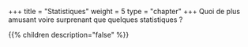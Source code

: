 +++
title = "Statistiques"
weight = 5
type = "chapter"
+++
Quoi de plus amusant voire surprenant que quelques statistiques ?

{{% children description="false" %}}
